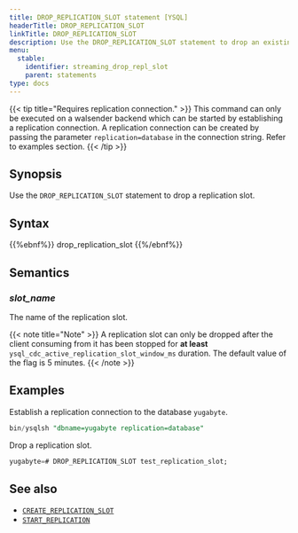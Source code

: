 ```yaml
---
title: DROP_REPLICATION_SLOT statement [YSQL]
headerTitle: DROP_REPLICATION_SLOT
linkTitle: DROP_REPLICATION_SLOT
description: Use the DROP_REPLICATION_SLOT statement to drop an existing replication slot.
menu:
  stable:
    identifier: streaming_drop_repl_slot
    parent: statements
type: docs
---
```


{{< tip title="Requires replication connection." >}}
This command can only be executed on a walsender backend which can be started by establishing a replication connection. A replication connection can be created by passing the parameter `replication=database` in the connection string. Refer to examples section.
{{< /tip >}}

## Synopsis

Use the `DROP_REPLICATION_SLOT` statement to drop a replication slot.

## Syntax

{{%ebnf%}}
  drop_replication_slot
{{%/ebnf%}}

## Semantics

### *slot_name*

The name of the replication slot.

{{< note title="Note" >}}
A replication slot can only be dropped after the client consuming from it has been stopped for **at least** `ysql_cdc_active_replication_slot_window_ms` duration. The default value of the flag is 5 minutes.
{{< /note >}}

## Examples

Establish a replication connection to the database `yugabyte`.

```sql
bin/ysqlsh "dbname=yugabyte replication=database"
```

Drop a replication slot.

```sql
yugabyte=# DROP_REPLICATION_SLOT test_replication_slot;
```

## See also

- [`CREATE_REPLICATION_SLOT`](../streaming_create_repl_slot)
- [`START_REPLICATION`](../streaming_start_replication)
